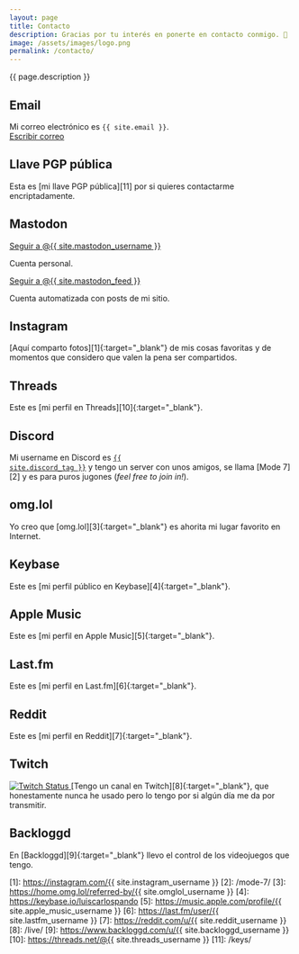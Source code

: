 ```yaml
---
layout: page
title: Contacto
description: Gracias por tu interés en ponerte en contacto conmigo. 🥰
image: /assets/images/logo.png
permalink: /contacto/
---
```


<p class="text-center">{{ page.description }}</p>

## <i class="fa-solid fa-envelope"></i> Email
Mi correo electrónico es <code>{{ site.email }}</code>.<br>
<a href="mailto:{{ site.email }}" class="btn btn-primary btn-sm" data-toggle="tooltip" data-placement="top" title="Escribir correo">
<i class="fa-solid fa-pen-to-square"></i> Escribir correo
</a>

## <i class="fa-solid fa-key"></i> Llave PGP pública
Esta es [mi llave PGP pública][11] por si quieres contactarme encriptadamente.

## <i class="fa-brands fa-mastodon"></i> Mastodon
<a rel="me" href="{{ site.mastodon_url }}" class="btn btn-primary btn-sm" data-toggle="tooltip" data-placement="top" title="Seguir a @{{ site.mastodon_username }} en Mastodon" target="_blank">
<i class="fa-brands fa-mastodon"></i> Seguir a @{{ site.mastodon_username }}
</a>

Cuenta personal.

<a rel="me" href="https://hachyderm.io/@{{ site.mastodon_feed }}" class="btn btn-primary btn-sm" data-toggle="tooltip" data-placement="top" title="Seguir a @{{ site.mastodon_feed }} en Mastodon" target="_blank">
<i class="fa-brands fa-mastodon"></i> Seguir a @{{ site.mastodon_feed }}
</a>

Cuenta automatizada con posts de mi sitio.

## <i class="fa-brands fa-instagram"></i> Instagram
[Aquí comparto fotos][1]{:target="_blank"} de mis cosas favoritas y de momentos que considero que valen la pena ser compartidos.

## <i class="fa-brands fa-threads"></i> Threads
Este es [mi perfil en Threads][10]{:target="_blank"}.

## <i class="fa-brands fa-discord"></i> Discord
Mi username en Discord es <a href="{{ site.discord_profile }}" target="_blank"><code>{{ site.discord_tag }}</code></a> y tengo un server con unos amigos, se llama [Mode 7][2] y es para puros jugones (*feel free to join in!*).

## <i class="fa-solid fa-heart"></i> omg.lol
Yo creo que [omg.lol][3]{:target="_blank"} es ahorita mi lugar favorito en Internet.

## <i class="fa-brands fa-keybase"></i> Keybase
Este es [mi perfil público en Keybase][4]{:target="_blank"}.

## <i class="fa-brands fa-itunes-note"></i> Apple Music
Este es [mi perfil en Apple Music][5]{:target="_blank"}.

## <i class="fa-brands fa-lastfm"></i> Last.fm
Este es [mi perfil en Last.fm][6]{:target="_blank"}.

## <i class="fa-brands fa-reddit"></i> Reddit
Este es [mi perfil en Reddit][7]{:target="_blank"}.

## <i class="fa-brands fa-twitch"></i> Twitch
 <a href="https://www.twitch.tv/{{ site.twitch_username }}" target="_blank">
<img class="d-block mb-2" alt="Twitch Status" src="https://img.shields.io/twitch/status/{{ site.twitch_username }}?logo=twitch&logoColor=white&color=6441a5">
</a>
[Tengo un canal en Twitch][8]{:target="_blank"}, que honestamente nunca he usado pero lo tengo por si algún día me da por transmitir.

## <i class="fa-solid fa-gamepad"></i> Backloggd
En [Backloggd][9]{:target="_blank"} llevo el control de los videojuegos que tengo.

[1]: https://instagram.com/{{ site.instagram_username }}
[2]: /mode-7/
[3]: https://home.omg.lol/referred-by/{{ site.omglol_username }}
[4]: https://keybase.io/luiscarlospando
[5]: https://music.apple.com/profile/{{ site.apple_music_username }}
[6]: https://last.fm/user/{{ site.lastfm_username }}
[7]: https://reddit.com/u/{{ site.reddit_username }}
[8]: /live/
[9]: https://www.backloggd.com/u/{{ site.backloggd_username }}
[10]: https://threads.net/@{{ site.threads_username }}
[11]: /keys/